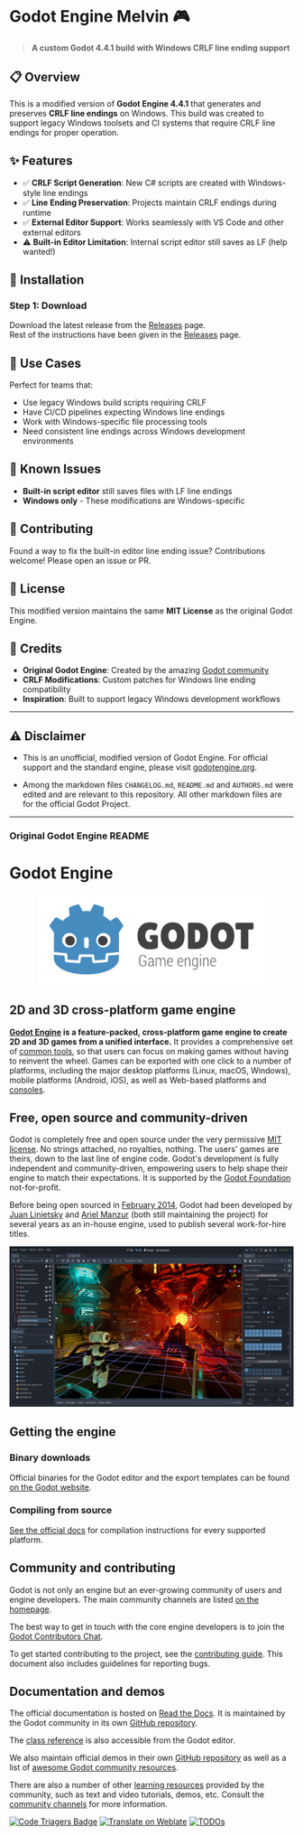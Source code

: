 # Godot Engine Melvin 🎮

> **A custom Godot 4.4.1 build with Windows CRLF line ending support**

## 📋 Overview

This is a modified version of **Godot Engine 4.4.1** that generates and preserves **CRLF line endings** on Windows. This build was created to support legacy Windows toolsets and CI systems that require CRLF line endings for proper operation.

## ✨ Features

- ✅ **CRLF Script Generation**: New C# scripts are created with Windows-style line endings
- ✅ **Line Ending Preservation**: Projects maintain CRLF endings during runtime
- ✅ **External Editor Support**: Works seamlessly with VS Code and other external editors
- ⚠️ **Built-in Editor Limitation**: Internal script editor still saves as LF (help wanted!)

## 🚀 Installation

### Step 1: Download
Download the latest release from the [Releases](../../releases) page.  
Rest of the instructions have been given in the [Releases](../../releases) page.

## 🎯 Use Cases

Perfect for teams that:
- Use legacy Windows build scripts requiring CRLF
- Have CI/CD pipelines expecting Windows line endings
- Work with Windows-specific file processing tools
- Need consistent line endings across Windows development environments

## 🐛 Known Issues

- **Built-in script editor** still saves files with LF line endings
- **Windows only** - These modifications are Windows-specific

## 🤝 Contributing

Found a way to fix the built-in editor line ending issue? Contributions welcome! Please open an issue or PR.

## 📄 License

This modified version maintains the same **MIT License** as the original Godot Engine.

## 🙏 Credits

- **Original Godot Engine**: Created by the amazing [Godot community](https://godotengine.org)
- **CRLF Modifications**: Custom patches for Windows line ending compatibility
- **Inspiration**: Built to support legacy Windows development workflows

---

## ⚠️ Disclaimer

- This is an unofficial, modified version of Godot Engine. For official support and the standard engine, please visit [godotengine.org](https://godotengine.org).

- Among the markdown files `CHANGELOG.md`, `README.md` and
  `AUTHORS.md` were edited and are relevant to this repository.
  All other markdown files are for the official Godot Project.

---

### Original Godot Engine README





# Godot Engine

<p align="center">
  <a href="https://godotengine.org">
    <img src="logo_outlined.svg" width="400" alt="Godot Engine logo">
  </a>
</p>

## 2D and 3D cross-platform game engine

**[Godot Engine](https://godotengine.org) is a feature-packed, cross-platform
game engine to create 2D and 3D games from a unified interface.** It provides a
comprehensive set of [common tools](https://godotengine.org/features), so that
users can focus on making games without having to reinvent the wheel. Games can
be exported with one click to a number of platforms, including the major desktop
platforms (Linux, macOS, Windows), mobile platforms (Android, iOS), as well as
Web-based platforms and [consoles](https://docs.godotengine.org/en/latest/tutorials/platform/consoles.html).

## Free, open source and community-driven

Godot is completely free and open source under the very permissive [MIT license](https://godotengine.org/license).
No strings attached, no royalties, nothing. The users' games are theirs, down
to the last line of engine code. Godot's development is fully independent and
community-driven, empowering users to help shape their engine to match their
expectations. It is supported by the [Godot Foundation](https://godot.foundation/)
not-for-profit.

Before being open sourced in [February 2014](https://github.com/godotengine/godot/commit/0b806ee0fc9097fa7bda7ac0109191c9c5e0a1ac),
Godot had been developed by [Juan Linietsky](https://github.com/reduz) and
[Ariel Manzur](https://github.com/punto-) (both still maintaining the project)
for several years as an in-house engine, used to publish several work-for-hire
titles.

![Screenshot of a 3D scene in the Godot Engine editor](https://raw.githubusercontent.com/godotengine/godot-design/master/screenshots/editor_tps_demo_1920x1080.jpg)

## Getting the engine

### Binary downloads

Official binaries for the Godot editor and the export templates can be found
[on the Godot website](https://godotengine.org/download).

### Compiling from source

[See the official docs](https://docs.godotengine.org/en/latest/contributing/development/compiling)
for compilation instructions for every supported platform.

## Community and contributing

Godot is not only an engine but an ever-growing community of users and engine
developers. The main community channels are listed [on the homepage](https://godotengine.org/community).

The best way to get in touch with the core engine developers is to join the
[Godot Contributors Chat](https://chat.godotengine.org).

To get started contributing to the project, see the [contributing guide](CONTRIBUTING.md).
This document also includes guidelines for reporting bugs.

## Documentation and demos

The official documentation is hosted on [Read the Docs](https://docs.godotengine.org).
It is maintained by the Godot community in its own [GitHub repository](https://github.com/godotengine/godot-docs).

The [class reference](https://docs.godotengine.org/en/latest/classes/)
is also accessible from the Godot editor.

We also maintain official demos in their own [GitHub repository](https://github.com/godotengine/godot-demo-projects)
as well as a list of [awesome Godot community resources](https://github.com/godotengine/awesome-godot).

There are also a number of other
[learning resources](https://docs.godotengine.org/en/latest/community/tutorials.html)
provided by the community, such as text and video tutorials, demos, etc.
Consult the [community channels](https://godotengine.org/community)
for more information.

[![Code Triagers Badge](https://www.codetriage.com/godotengine/godot/badges/users.svg)](https://www.codetriage.com/godotengine/godot)
[![Translate on Weblate](https://hosted.weblate.org/widgets/godot-engine/-/godot/svg-badge.svg)](https://hosted.weblate.org/engage/godot-engine/?utm_source=widget)
[![TODOs](https://badgen.net/https/api.tickgit.com/badgen/github.com/godotengine/godot)](https://www.tickgit.com/browse?repo=github.com/godotengine/godot)
